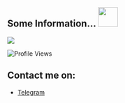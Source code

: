 ## Some Information... <img src="https://i.pinimg.com/originals/35/d0/ba/35d0ba9d59207714c5a0a31c28706f96.gif" width="45px">

<p align="left" >  
  <a href="https://github.com/TienDungVN/github-readme-stats"> 
<img  src="https://github-readme-stats.vercel.app/api?username=TienDungVN&&show_icons=true&theme=radical"/>
  </a>
  </p>
  
![Profile Views](https://komarev.com/ghpvc/?username=TienDungVN)

## Contact me on:
- [Telegram](https://t.me/dung0402)

